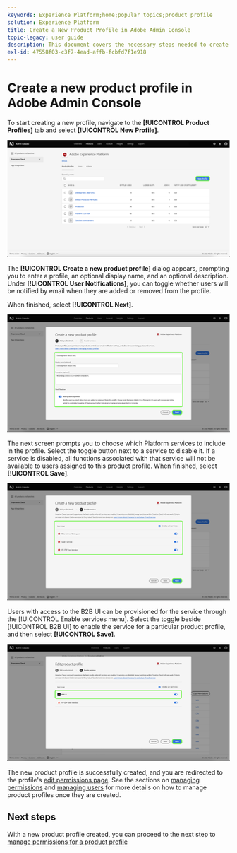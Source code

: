 ```yaml
---
keywords: Experience Platform;home;popular topics;product profile
solution: Experience Platform
title: Create a New Product Profile in Adobe Admin Console
topic-legacy: user guide
description: This document covers the necessary steps needed to create a new product profile in the Adobe Admin Console. To start creating a new profile, navigate to the Product Profiles tab and click New Profile.
exl-id: 47558f03-c3f7-4ead-affb-fcbfd7f1e918
---
```

# Create a new product profile in Adobe Admin Console

To start creating a new profile, navigate to the **[!UICONTROL Product Profiles]** tab and select **[!UICONTROL New Profile]**.

![new-profile](../images/new-profile.png)

The **[!UICONTROL Create a new product profile]** dialog appears, prompting you to enter a profile, an optional display name, and an optional description. Under **[!UICONTROL User Notifications]**, you can toggle whether users will be notified by email when they are added or removed from the profile.

When finished, select **[!UICONTROL Next]**.

![create-new-product-profile](../images/create-new-product-profile.png)

The next screen prompts you to choose which Platform services to include in the profile. Select the toggle button next to a service to disable it. If a service is disabled, all functions associated with that service will not be available to users assigned to this product profile. When finished, select **[!UICONTROL Save]**.

![enable-services](../images/enable-services.png)

Users with access to the B2B UI can be provisioned for the service through the [!UICONTROL Enable services menu]. Select the toggle beside [!UICONTROL B2B UI] to enable the service for a particular product profile, and then select **[!UICONTROL Save]**.

![enable-b2b](../images/enable-b2b.png)

The new product profile is successfully created, and you are redirected to the profile's [edit permissions page](#edit-permissions). See the sections on [managing permissions](#manage-permissions-for-a-product-profile) and [managing users](#manage-users-for-a-product-profile) for more details on how to manage product profiles once they are created.

## Next steps

With a new product profile created, you can proceed to the next step to [manage permissions for a product profile](permissions.md)
